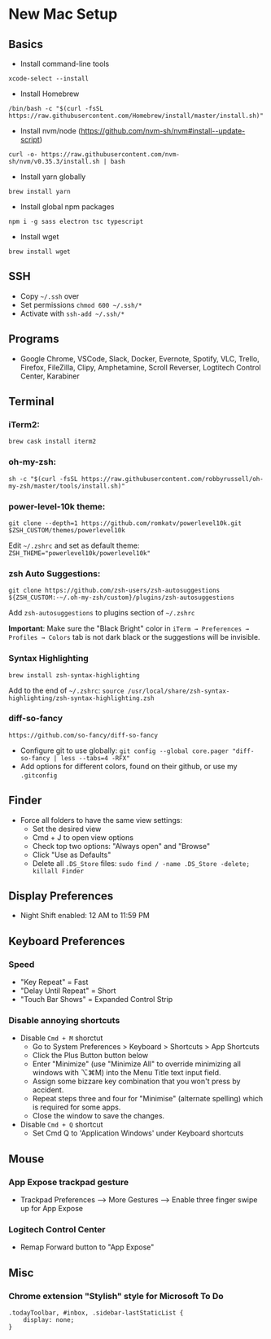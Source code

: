 # New Mac Setup

## Basics

- Install command-line tools

```terminal
xcode-select --install
```

- Install Homebrew

```terminal
/bin/bash -c "$(curl -fsSL https://raw.githubusercontent.com/Homebrew/install/master/install.sh)"
```

- Install nvm/node (https://github.com/nvm-sh/nvm#install--update-script)

```terminal
curl -o- https://raw.githubusercontent.com/nvm-sh/nvm/v0.35.3/install.sh | bash
```

- Install yarn globally

```terminal
brew install yarn
```

- Install global npm packages

```terminal
npm i -g sass electron tsc typescript
```

- Install wget

```terminal
brew install wget
```

## SSH

- Copy `~/.ssh` over
- Set permissions `chmod 600 ~/.ssh/*`
- Activate with `ssh-add ~/.ssh/*`

## Programs

- Google Chrome, VSCode, Slack, Docker, Evernote, Spotify, VLC, Trello, Firefox, FileZilla, Clipy, Amphetamine, Scroll Reverser, Logtitech Control Center, Karabiner

## Terminal

### iTerm2:

```terminal
brew cask install iterm2
```

### oh-my-zsh:

```terminal
sh -c "$(curl -fsSL https://raw.githubusercontent.com/robbyrussell/oh-my-zsh/master/tools/install.sh)"
```

### power-level-10k theme:

```terminal
git clone --depth=1 https://github.com/romkatv/powerlevel10k.git $ZSH_CUSTOM/themes/powerlevel10k
```

Edit `~/.zshrc` and set as default theme: `ZSH_THEME="powerlevel10k/powerlevel10k"`

### zsh Auto Suggestions:

```terminal
git clone https://github.com/zsh-users/zsh-autosuggestions ${ZSH_CUSTOM:-~/.oh-my-zsh/custom}/plugins/zsh-autosuggestions
```

Add `zsh-autosuggestions` to plugins section of `~/.zshrc`

**Important**: Make sure the "Black Bright" color in `iTerm → Preferences → Profiles → Colors` tab is not dark black or the suggestions will be invisible.

### Syntax Highlighting

```terminal
brew install zsh-syntax-highlighting
```

Add to the end of `~/.zshrc`: `source /usr/local/share/zsh-syntax-highlighting/zsh-syntax-highlighting.zsh`

### diff-so-fancy

```terminal
https://github.com/so-fancy/diff-so-fancy
```

- Configure git to use globally: `git config --global core.pager "diff-so-fancy | less --tabs=4 -RFX"`
- Add options for different colors, found on their github, or use my `.gitconfig`

## Finder

- Force all folders to have the same view settings:
  - Set the desired view
  - Cmd + J to open view options
  - Check top two options: "Always open" and "Browse"
  - Click "Use as Defaults"
  - Delete all `.DS_Store` files: `sudo find / -name .DS_Store -delete; killall Finder`

## Display Preferences

- Night Shift enabled: 12 AM to 11:59 PM

## Keyboard Preferences

### Speed

- "Key Repeat" = Fast
- "Delay Until Repeat" = Short
- "Touch Bar Shows" = Expanded Control Strip

### Disable annoying shortcuts

- Disable `Cmd + M` shorctut
  - Go to System Preferences > Keyboard > Shortcuts > App Shortcuts
  - Click the Plus Button button below
  - Enter "Minimize" (use "Minimize All" to override minimizing all windows with ⌥⌘M) into the Menu Title text input field.
  - Assign some bizzare key combination that you won't press by accident.
  - Repeat steps three and four for "Minimise" (alternate spelling) which is required for some apps.
  - Close the window to save the changes.
- Disable `Cmd + Q` shortcut
  - Set Cmd Q to 'Application Windows' under Keyboard shortcuts

## Mouse

### App Expose trackpad gesture

- Trackpad Preferences --> More Gestures --> Enable three finger swipe up for App Expose

### Logitech Control Center

- Remap Forward button to "App Expose"

## Misc

### Chrome extension "Stylish" style for Microsoft To Do

```terminal
.todayToolbar, #inbox, .sidebar-lastStaticList {
    display: none;
}
```
